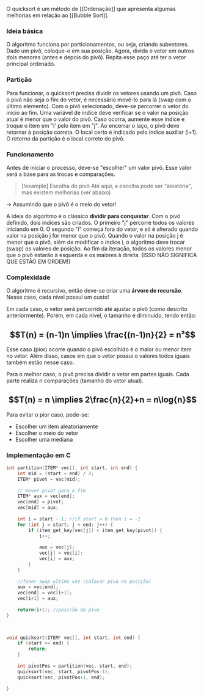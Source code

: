O quicksort é um método de [[Ordenação]] que apresenta algumas melhorias em relação ao [[Bubble Sort]].

### Ideia básica
O algoritmo funciona por particionamentos, ou seja, criando subvetores.
Dado um pivô, coloque-o em sua posição.
Agora, divida o  vetor em outros dois menores (antes e depois do pivô).
Repita esse paço até ter o vetor principal ordenado.


### Partição
Para funcionar, o quicksort precisa dividir os vetores usando um pivô.
Caso o pivô não seja o fim do vetor, é necessário movê-lo para lá (swap com o último elemento).
Com o pivô selecionado, deve-se percorrer o vetor do início ao fim.
Uma variável de índice deve verificar se o valor na posição atual é menor que o valor do pivô. Caso ocorra, aumente esse índice e troque o item  em "i' pelo item em "j".
Ao encerrar o laço, o pivô deve retornar à posição correta.
O local certo é indicado pelo índice auxiliar (i+1).
O retorno da partição é o local correto do pivô.

### Funcionamento
Antes de iniciar o processo, deve-se "escolher" um valor pivô. 
Esse valor será a base para as trocas e comparações.

>[!example] Escolha do pivô
>Até aqui, a escolha pode ser "aleatória", mas existem melhorias (ver abaixo)

-> Assumindo que o pivô é o meio do vetor!

A ideia do algoritmo é o clássico **dividir para conquistar**.
Com o pivô definido, dois índices são criados.
O primeiro "j" percorre todos os valores iniciando em 0.
O segundo "i" começa fora do vetor, e só é alterado quando valor na posição j for menor que o pivô. 
Quando o valor na posição j é menor que o pivô, além de modificar o índice i, o algoritmo deve trocar (swap) os valores de posição.
Ao fim da iteração, todos os valores menor que o pivô estarão à esquerda e os maiores à direita. (ISSO NÃO SIGNIFICA QUE ESTÃO EM ORDEM!)

### Complexidade
O algoritmo é recursivo, então deve-se criar uma **árvore de recursão**.
Nesse caso, cada nível possui um custo!

Em cada caso, o vetor será percorrido até ajustar o pivô (como descrito anteriormente).
Porém, em cada nível, o tamanho é diminuído, tendo então:
## $$T(n) = (n-1)n \implies \frac{(n-1)n}{2} = n²$$
Esse caso (pior) ocorre quando o pivô escolhido é o maior ou menor item no vetor. Além disso, casos em que o vetor possui o valores todos iguais também estão nesse caso.

Para o melhor caso, o pivô precisa dividir o vetor em partes iguais. Cada parte realiza n comparações (tamanho do vetor atual).
## $$T(n) = n \implies 2\frac{n}{2}+n = n\log{n}$$
Para evitar o pior caso, pode-se:
- Escolher um item aleatoriamente
- Escolher o meio do vetor
- Escolher uma mediana 

### Implementação em C
```c
int partition(ITEM* vec[], int start, int end) {
	int mid = (start + end) / 2;
	ITEM* pivot = vec[mid];
	
	// mover pivot para o fim
	ITEM* aux = vec[end];
	vec[end] = pivot;
	vec[mid] = aux;
	
	int i = start - 1; //if start = 0 then i = -1
	for (int j = start; j < end; j++) {
		if (item_get_key(vec[j]) < item_get_key(pivot)) {
			i++;
			
			aux = vec[j];
			vec[j] = vec[i];
			vec[i] = aux;
		}
	}
	
	//fazer swap ultima vez (colocar pivo na posição)
	aux = vec[end];
	vec[end] = vec[i+1];
	vec[i+1] = aux;
	
	return(i+1); //posicão do pivo
}

  

void quicksort(ITEM* vec[], int start, int end) {
	if (start >= end) {
		return;
	}
	
	int pivotPos = partition(vec, start, end);
	quicksort(vec, start, pivotPos-1);
	quicksort(vec, pivotPos+1, end);

}
```
